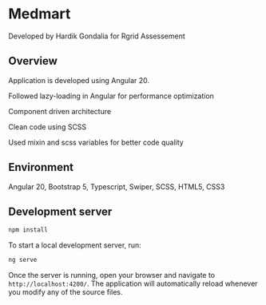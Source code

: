 # Medmart

Developed by Hardik Gondalia for Rgrid Assessement

## Overview

Application is developed using Angular 20.

Followed lazy-loading in Angular for performance optimization

Component driven architecture

Clean code using SCSS

Used mixin and scss variables for better code quality

## Environment
Angular 20, Bootstrap 5, Typescript, Swiper, SCSS, HTML5, CSS3

## Development server

```bash
npm install
```

To start a local development server, run:

```bash
ng serve
```

Once the server is running, open your browser and navigate to `http://localhost:4200/`. The application will automatically reload whenever you modify any of the source files.